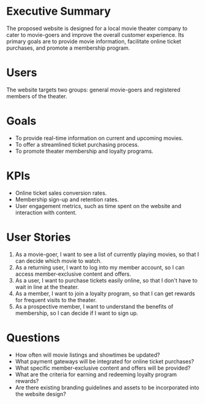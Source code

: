 # Executive Summary
The proposed website is designed for a local movie theater company to cater to movie-goers and improve the overall customer experience. Its primary goals are to provide movie information, facilitate online ticket purchases, and promote a membership program.

# Users
The website targets two groups: general movie-goers and registered members of the theater.

# Goals
- To provide real-time information on current and upcoming movies.
- To offer a streamlined ticket purchasing process.
- To promote theater membership and loyalty programs.

# KPIs
- Online ticket sales conversion rates.
- Membership sign-up and retention rates.
- User engagement metrics, such as time spent on the website and interaction with content.

# User Stories
1. As a movie-goer, I want to see a list of currently playing movies, so that I can decide which movie to watch.
2. As a returning user, I want to log into my member account, so I can access member-exclusive content and offers.
3. As a user, I want to purchase tickets easily online, so that I don't have to wait in line at the theater.
4. As a member, I want to join a loyalty program, so that I can get rewards for frequent visits to the theater.
5. As a prospective member, I want to understand the benefits of membership, so I can decide if I want to sign up.

# Questions
- How often will movie listings and showtimes be updated?
- What payment gateways will be integrated for online ticket purchases?
- What specific member-exclusive content and offers will be provided?
- What are the criteria for earning and redeeming loyalty program rewards?
- Are there existing branding guidelines and assets to be incorporated into the website design?

